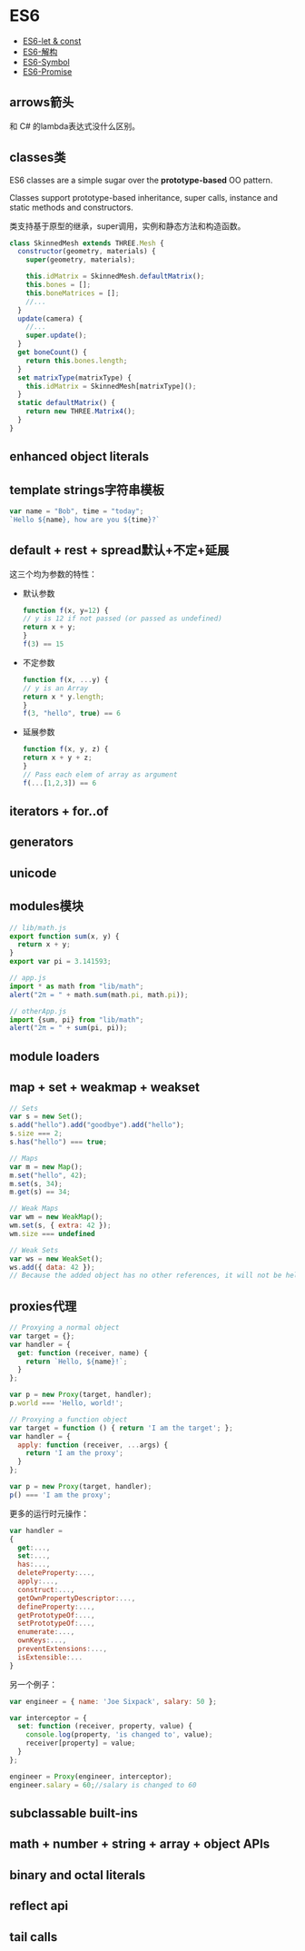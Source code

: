 # ES6

* [ES6-let & const](/language/frontend/esgui-fan/es6/es6-let-and-const.md)
* [ES6-解构](/language/frontend/esgui-fan/es6/es6jie-gou.md)
* [ES6-Symbol](/language/frontend/esgui-fan/es6/es6-symbol.md)
* [ES6-Promise](/language/frontend/esgui-fan/es6/promise.md)

## arrows箭头

和 C\# 的lambda表达式没什么区别。

## classes类

ES6 classes are a simple sugar over the **prototype-based** OO pattern.

Classes support prototype-based inheritance, super calls, instance and static methods and constructors.

类支持基于原型的继承，super调用，实例和静态方法和构造函数。

```javascript
class SkinnedMesh extends THREE.Mesh {
  constructor(geometry, materials) {
    super(geometry, materials);

    this.idMatrix = SkinnedMesh.defaultMatrix();
    this.bones = [];
    this.boneMatrices = [];
    //...
  }
  update(camera) {
    //...
    super.update();
  }
  get boneCount() {
    return this.bones.length;
  }
  set matrixType(matrixType) {
    this.idMatrix = SkinnedMesh[matrixType]();
  }
  static defaultMatrix() {
    return new THREE.Matrix4();
  }
}
```

## enhanced object literals

## template strings字符串模板

```javascript
var name = "Bob", time = "today";
`Hello ${name}, how are you ${time}?`
```

## default + rest + spread默认+不定+延展

这三个均为参数的特性：

* 默认参数 

  ```javascript
  function f(x, y=12) {
  // y is 12 if not passed (or passed as undefined)
  return x + y;
  }
  f(3) == 15
  ```

* 不定参数

  ```javascript
  function f(x, ...y) {
  // y is an Array
  return x * y.length;
  }
  f(3, "hello", true) == 6
  ```

* 延展参数

  ```javascript
  function f(x, y, z) {
  return x + y + z;
  }
  // Pass each elem of array as argument
  f(...[1,2,3]) == 6
  ```

## iterators + for..of

## generators

## unicode

## modules模块

```javascript
// lib/math.js
export function sum(x, y) {
  return x + y;
}
export var pi = 3.141593;
```

```javascript
// app.js
import * as math from "lib/math";
alert("2π = " + math.sum(math.pi, math.pi));
```

```javascript
// otherApp.js
import {sum, pi} from "lib/math";
alert("2π = " + sum(pi, pi));
```

## module loaders

## map + set + weakmap + weakset

```javascript
// Sets
var s = new Set();
s.add("hello").add("goodbye").add("hello");
s.size === 2;
s.has("hello") === true;

// Maps
var m = new Map();
m.set("hello", 42);
m.set(s, 34);
m.get(s) == 34;

// Weak Maps
var wm = new WeakMap();
wm.set(s, { extra: 42 });
wm.size === undefined

// Weak Sets
var ws = new WeakSet();
ws.add({ data: 42 });
// Because the added object has no other references, it will not be held in the set
```

## proxies代理

```javascript
// Proxying a normal object
var target = {};
var handler = {
  get: function (receiver, name) {
    return `Hello, ${name}!`;
  }
};

var p = new Proxy(target, handler);
p.world === 'Hello, world!';

// Proxying a function object
var target = function () { return 'I am the target'; };
var handler = {
  apply: function (receiver, ...args) {
    return 'I am the proxy';
  }
};

var p = new Proxy(target, handler);
p() === 'I am the proxy';
```

更多的运行时元操作：

```javascript
var handler =
{
  get:...,
  set:...,
  has:...,
  deleteProperty:...,
  apply:...,
  construct:...,
  getOwnPropertyDescriptor:...,
  defineProperty:...,
  getPrototypeOf:...,
  setPrototypeOf:...,
  enumerate:...,
  ownKeys:...,
  preventExtensions:...,
  isExtensible:...
}
```

另一个例子：

```javascript
var engineer = { name: 'Joe Sixpack', salary: 50 };

var interceptor = {
  set: function (receiver, property, value) {
    console.log(property, 'is changed to', value);
    receiver[property] = value;
  }
};

engineer = Proxy(engineer, interceptor);
engineer.salary = 60;//salary is changed to 60
```

## subclassable built-ins

## math + number + string + array + object APIs

## binary and octal literals

## reflect api

## tail calls

